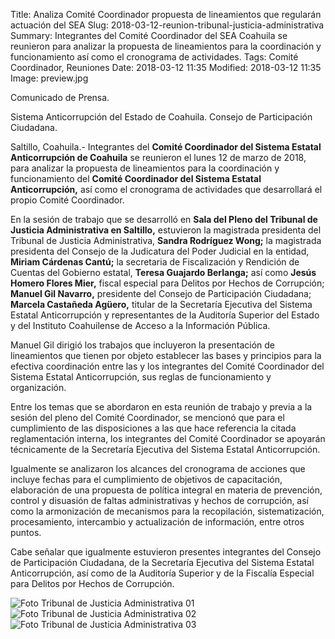 Title: Analiza Comité Coordinador propuesta de lineamientos que regularán actuación del SEA
Slug: 2018-03-12-reunion-tribunal-justicia-administrativa
Summary: Integrantes del Comité Coordinador del SEA Coahuila se reunieron para analizar la propuesta de lineamientos para la coordinación y funcionamiento así como el cronograma de actividades.
Tags: Comité Coordinador, Reuniones
Date: 2018-03-12 11:35
Modified: 2018-03-12 11:35
Image: preview.jpg


Comunicado de Prensa.

Sistema Anticorrupción del Estado de Coahuila. Consejo de Participación Ciudadana.

Saltillo, Coahuila.- Integrantes del **Comité Coordinador del Sistema Estatal Anticorrupción de Coahuila** se reunieron el lunes 12 de marzo de 2018, para analizar la propuesta de lineamientos para la coordinación y funcionamiento del **Comité Coordinador del Sistema Estatal Anticorrupción,** así como el cronograma de actividades que desarrollará el propio Comité Coordinador.

En la sesión de trabajo que se desarrolló en **Sala del Pleno del Tribunal de Justicia Administrativa en Saltillo,** estuvieron la magistrada presidenta del Tribunal de Justicia Administrativa, **Sandra Rodríguez Wong;** la magistrada presidenta del Consejo de la Judicatura del Poder Judicial en la entidad, **Miriam Cárdenas Cantú;** la secretaria de Fiscalización y Rendición de Cuentas del Gobierno estatal, **Teresa Guajardo Berlanga;** así como **Jesús Homero Flores Mier,** fiscal especial para Delitos por Hechos de Corrupción; **Manuel Gil Navarro,** presidente del Consejo de Participación Ciudadana; **Marcela Castañeda Agüero,** titular de la Secretaría Ejecutiva del Sistema Estatal Anticorrupción y representantes de la Auditoría Superior del Estado y del Instituto Coahuilense de Acceso a la Información Pública.

Manuel Gil dirigió los trabajos que incluyeron la presentación de lineamientos que tienen por objeto establecer las bases y principios para la efectiva coordinación entre las y los integrantes del Comité Coordinador del Sistema Estatal Anticorrupción, sus reglas de funcionamiento y organización.

Entre los temas que se abordaron en esta reunión de trabajo y previa a la sesión del pleno del Comité Coordinador, se mencionó que para el cumplimiento de las disposiciones a las que hace referencia la citada reglamentación interna, los integrantes del Comité Coordinador se apoyarán técnicamente de la Secretaría Ejecutiva del Sistema Estatal Anticorrupción.

Igualmente se analizaron los alcances del cronograma de acciones que incluye fechas para el cumplimiento de objetivos de capacitación, elaboración de una propuesta de política integral en materia de prevención, control y disuasión de faltas administrativas y hechos de corrupción, así como la armonización de mecanismos para la recopilación, sistematización, procesamiento, intercambio y actualización de información, entre otros puntos.

Cabe señalar que igualmente estuvieron presentes integrantes del Consejo de Participación Ciudadana, de la Secretaría Ejecutiva del Sistema Estatal Anticorrupción, así como de la Auditoría Superior y de la Fiscalía Especial para Delitos por Hechos de Corrupción.

<img class="img-fluid" src="foto-tribunal-de-justicia-administrativa-01.jpg" alt="Foto Tribunal de Justicia Administrativa 01">

<img class="img-fluid" src="foto-tribunal-de-justicia-administrativa-02.jpg" alt="Foto Tribunal de Justicia Administrativa 02">

<img class="img-fluid" src="foto-tribunal-de-justicia-administrativa-03.jpg" alt="Foto Tribunal de Justicia Administrativa 03">
